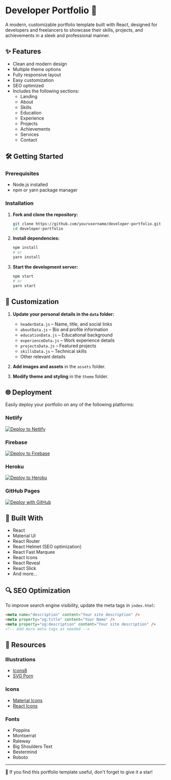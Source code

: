 # Developer Portfolio 🚀

A modern, customizable portfolio template built with React, designed for developers and freelancers to showcase their skills, projects, and achievements in a sleek and professional manner.

## ✨ Features

- Clean and modern design
- Multiple theme options
- Fully responsive layout
- Easy customization
- SEO optimized
- Includes the following sections:
  - Landing
  - About
  - Skills
  - Education
  - Experience
  - Projects
  - Achievements
  - Services
  - Contact

## 🛠 Getting Started

### Prerequisites
- Node.js installed
- npm or yarn package manager

### Installation

1. **Fork and clone the repository:**
   ```bash
   git clone https://github.com/yourusername/developer-portfolio.git
   cd developer-portfolio
   ```

2. **Install dependencies:**
   ```bash
   npm install
   # or
   yarn install
   ```

3. **Start the development server:**
   ```bash
   npm start
   # or
   yarn start
   ```

## 🎨 Customization

1. **Update your personal details in the `data` folder:**
   - `headerData.js` – Name, title, and social links
   - `aboutData.js` – Bio and profile information
   - `educationData.js` – Educational background  
   - `experienceData.js` – Work experience details
   - `projectsData.js` – Featured projects
   - `skillsData.js` – Technical skills
   - Other relevant details

2. **Add images and assets** in the `assets` folder.

3. **Modify theme and styling** in the `theme` folder.

## 🌐 Deployment

Easily deploy your portfolio on any of the following platforms:

### Netlify
[![Deploy to Netlify](https://www.netlify.com/img/deploy/button.svg)](https://www.netlify.com/)

### Firebase
[![Deploy to Firebase](https://firebase.google.com/downloads/brand-guidelines/SVG/logo-built_black.svg)](https://firebase.google.com/)

### Heroku
[![Deploy to Heroku](https://www.herokucdn.com/deploy/button.svg)](https://www.heroku.com/)

### GitHub Pages
[![Deploy with GitHub](https://img.shields.io/badge/Deploy%20with-GitHub-black.svg)](https://pages.github.com/)

## 🔧 Built With

- React
- Material UI
- React Router
- React Helmet (SEO optimization)
- React Fast Marquee
- React Icons
- React Reveal
- React Slick
- And more...

## 🔍 SEO Optimization

To improve search engine visibility, update the meta tags in `index.html`:

```html
<meta name="description" content="Your site description" />
<meta property="og:title" content="Your Name" />
<meta property="og:description" content="Your site description" />
<!-- Add more meta tags as needed -->
```

## 🎨 Resources

### Illustrations
- [Icons8](https://icons8.com/illustrations/styles)
- [SVG Porn](https://svgporn.com/)

### Icons
- [Material Icons](https://material-ui.com/components/material-icons/)
- [React Icons](https://react-icons.github.io/react-icons/)

### Fonts
- Poppins
- Montserrat
- Raleway
- Big Shoulders Text
- Bestermind
- Roboto

---

🌟 If you find this portfolio template useful, don't forget to give it a star!


